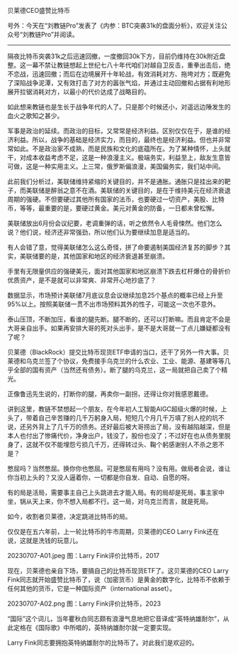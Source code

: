 
贝莱德CEO盛赞比特币

号外：今天在“刘教链Pro”发表了《内参：BTC突袭31k的盘面分析》，欢迎关注公众号“刘教链Pro”并阅读。

* * *

隔夜比特币突袭31k之后迅速回撤，一度撤回30k下方，目前仍维持在30k附近盘整。这一幕不禁让教链想起上世纪七八十年代咱们对越自卫反击，重拳出击后，绝不恋战，迅速回撤；而后在边境展开十年轮战，有效消耗对方、拖垮对方；既避免了深陷战争泥潭，又有效打击了对方的嚣张气焰，并通过主动回撤和占据有利地形展开拉锯消耗对方，以最小的代价达成了战略目的。

如此想来教链也是生长于战争年代的人了。只是那个时候还小，对遥远边陲发生的血火之歌知之甚少。

军事是政治的延续。而政治的目标，又常常是经济利益。区别仅仅在于，是谁的经济利益。所以，战争的基础是经济实力，而目的，最终也是经济利益。但也并非常常如此。不是政治家不成熟，而是民族和文化的底蕴所在。为了某种情怀，上头就干，对成本收益考虑不足，这是一种浪漫主义。极端务实，利益至上，敌友生意皆可做，这是一种实用主义。上三常，俄罗斯偏浪漫，美国偏务实，我们站中间。

此前我们分析过，美联储维持紧缩的关键目的，并不是通胀。通胀只是挂出来的靶子，而美联储是醉翁之意不在酒。美联储的关键目的，是在于维持美元在经济衰退周期的强硬。不但要硬过其他所有国家的法币，也要硬过一切资产，美股、比特币，等等，最重要的是，要硬过黄金。美元对黄金的防备，一日都未曾松懈。

美联储放出6月份会议纪要，老调重弹的话，听之依然令人毛骨悚然。他们怎么说？他们说，经济还非常强劲，所以他们认为要继续加息是适当的。

有人会错了意，觉得美联储怎么这么奇怪，拼了命要遏制美国经济复苏的脚步？其实，美联储要的是，其他国家和地区的经济衰退甚至崩溃。

手里有无限量供应的强硬美元，面对其他国家和地区崩溃下跌去杠杆爆仓的骨折价优质资产，是不是就可以非常爽、非常开心地抄底了？

数据显示，市场预计美联储7月底议息会议继续加息25个基点的概率已经上升至95%以上。按照美联储一贯不出市场预料其外的性子，可能这一次也不意外。

泰山压顶，不断加压，看谁的腿先断。腿不断的，还可以打断嘛。而且肯定不会是大哥亲自出手。如果再安排大哥的死对头出手，是不是大哥就一丁点儿嫌疑都没有了呢？

贝莱德（BlackRock）提交比特币现货ETF申请的当口，还干了另外一件大事。贝莱德和乌克兰签了个协议，免费接手乌克兰的什么农业、工业、能源、基建等等几乎全部的国有资产（当然还有债务）。断了腿的乌克兰，这一局就把自己卖了个精光。

正像鲁迅先生说的，打断你的腿，再卖你一副拐，还得让你对我感恩戴德。

讲到这里，教链不禁想起一个朋友，在今年初人工智能AIGC超级火爆的时候，上头了，带着自己辛苦赚的几千万躬身入局，短短几个月几千万填了别人挖的坑不说，还另外背上了几千万的债务。还好最后被大哥捞出了局，没有越陷越深，但是本人也付出了惨痛代价，净身出户，钱没了，股份也没了；不过好在也从债务里脱身了，这就不仅不能埋怨亏损几千万，还得转过头、鞠个躬感谢别人不杀之恩不是？

憋屈吗？当然憋屈。换你你也憋屈。可是憋屈有用吗？没有用。做局者会说，谁让你当初上头的？又没人逼着你，一切都是你自发、自动、自愿的呀。

有的局是活局，需要事主自己上头跳进去才能入局。有的局却是死局，事主家中坐，锅从天上来，你不想入局都不行。这一局，对乌克兰而言，就是死局。

如今，收割者贝莱德，决定跳进比特币的局。

仅仅是在五六年前，上一轮比特币的牛市周期，贝莱德的CEO Larry Fink还在说，这就是洗钱的玩意儿。

20230707-A01.jpeg
图：Larry Fink评价比特币，2017

现在，贝莱德也亲自下场，要搞自己的比特币现货ETF了。这贝莱德的CEO Larry Fink同志就开始盛赞比特币了，说（加密货币）是黄金的数字化，比特币不依赖于任何其他的货币，它是一种国际资产（international asset）。

20230707-A02.png
图：Larry Fink评价比特币，2023

“国际”这个词儿，当年瞿秋白同志颇有浪漫气息地把它音译成“英特纳雄耐尔”，从此定格在《国际歌》中所唱的，英特纳雄耐尔就一定要实现。

Larry Fink同志要拥抱英特纳雄耐尔的比特币了。对此我们是欢迎的。

